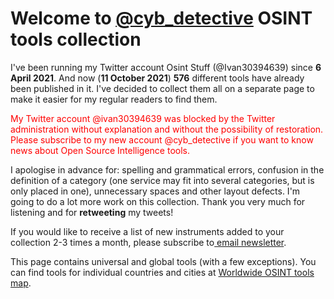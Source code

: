  <h1>Welcome to <a class="btn btn-primary" role="button" href="https://twitter.com/cyb_detective">@cyb_detective</a> OSINT tools collection</h1>
            <p>I've been running my Twitter account Osint Stuff (@Ivan30394639) since <b>6 April 2021</b>. And now (<b>11 October 2021</b>) <b>576</b> different tools have already been published in it. I've decided to collect them all on a separate page to make it easier for my regular readers to find them.</p>
            <p style="color:red">Мy Twitter account @ivan30394639 was blocked by the Twitter administration without explanation and without the possibility of restoration. Please subscribe to my new account @cyb_detective if you want to know news about Open Source Intelligence tools.</p>
            <p>I apologise in advance for: spelling and grammatical errors, confusion in the definition of a category (one service may fit into several categories, but is only placed in one), unnecessary spaces and other layout defects. I'm going to do a lot more work on this collection. Thank you very much for listening and for <b>retweeting</b> my tweets!
<p>If you would like to receive a list of new instruments added to your collection 2-3 times a month, please subscribe to<a href="https://www.getrevue.co/profile/cyb_detective?via=twitter-profile-webview"> email newsletter</a>.</p>
<p>This page contains universal and global tools (with a few exceptions). You can find tools for individual countries and cities at <a href="https://cipher387.github.io/osintmap/">Worldwide OSINT tools map</a>.</p>
